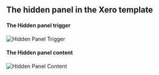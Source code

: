 
The hidden panel in the Xero template
----

#### The Hidden panel trigger
![Hidden Panel Trigger](../data/xero/images/panel/panel-trigger.png)

#### The Hidden panel content
![Hidden Panel Content](../data/xero/images/panel/hidden-panel.jpg)